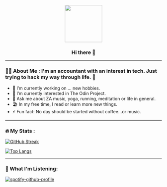<div id="header" align="center">
  <img src="https://media.giphy.com/media/gOQ6EgtAiwXde/giphy.gif" width="120"/>
  <h3> Hi there 👋</h3>
 </div>


<!-- 
<div id="badges">
 <a href="your-linkedin-URL">
  <img src="https://img.shields.io/badge/LinkedIn-blue?style=for-the-badge&logo=linkedin&logoColor=white" alt="LinkedIn Badge"/>
 </a>
  <img src="https://img.shields.io/badge/YouTube-red?style=for-the-badge&logo=youtube&logoColor=white" alt="Youtube Badge"/>
  <img src="https://img.shields.io/badge/Twitter-blue?style=for-the-badge&logo=twitter&logoColor=white" alt="Twitter Badge"/>
</div> 
-->

---

### :woman_technologist: About Me : I'm an accountant with an interest in tech. Just trying to hack my way through life. :rocket:

- 🔭 I’m currently working on ... new hobbies.
- 🌱 I’m currently interested in The Odin Project.
- 💬 Ask me about ZA music, yoga, running, meditation or life in general.
- 🏖️ In my free time, I read or learn more new things.
- ⚡ Fun fact: No day should be started without coffee...or music.

---
<!--
### :hammer_and_wrench: Languages and Tools : 

<div>
  <img src="https://github.com/devicons/devicon/blob/master/icons/ubuntu/ubuntu-plain.svg" title="Ubuntu" alt="Ubuntu" width="40" height="40" />&nbsp;
  <img src="https://github.com/devicons/devicon/blob/master/icons/python/python-original.svg" title="Python" alt="Python" width="40" height="40" />&nbsp;
 </div>

---
-->
### :fire: My Stats :
[![GitHub Streak](http://github-readme-streak-stats.herokuapp.com?user=marlisep&theme=dark&background=000000)](https://git.io/streak-stats)

[![Top Langs](https://github-readme-stats.vercel.app/api/top-langs/?username=marlisep&layout=compact&theme=vision-friendly-dark)](https://github.com/anuraghazra/github-readme-stats)

<!--
---

### :writing_hand: Blog Posts :
To do
-->

---
### 🎵 What I'm Listening:

[![spotify-github-profile](https://spotify-github-profile.vercel.app/api/view?uid=317oy4fqfxis4afpo2tjxiwhz3nu&cover_image=true&theme=default)](https://github.com/kittinan/spotify-github-profile)




